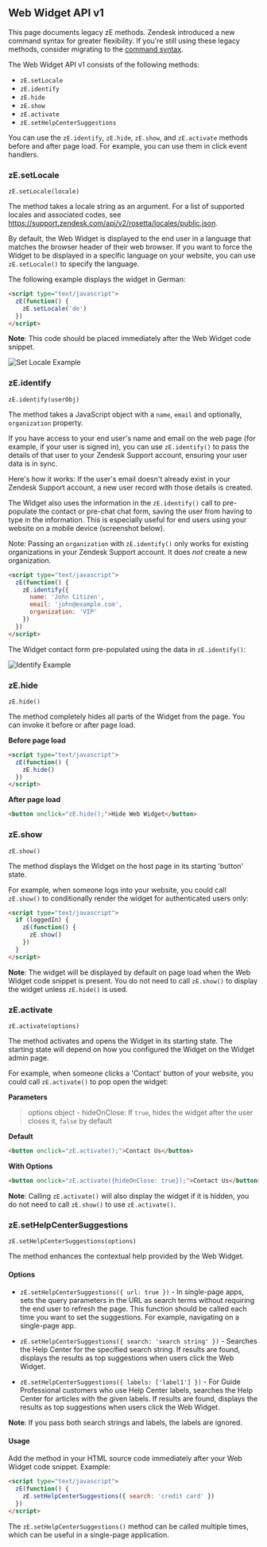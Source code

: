 ## Web Widget API v1

<span class="alert alert-block alert-warning">This page documents legacy zE methods. Zendesk introduced a new command syntax for greater flexibility. If you're still using these legacy methods, consider migrating to the <a href="https://developer.zendesk.com/embeddables/docs/widget/introduction">command syntax</a>.</span>

The Web Widget API v1 consists of the following methods:

- `zE.setLocale`
- `zE.identify`
- `zE.hide`
- `zE.show`
- `zE.activate`
- `zE.setHelpCenterSuggestions`

You can use the `zE.identify`, `zE.hide`, `zE.show`, and `zE.activate` methods before and after page load. For example, you can use them in click event handlers.

### zE.setLocale

`zE.setLocale(locale)`

The method takes a locale string as an argument. For a list of supported locales and associated codes, see <https://support.zendesk.com/api/v2/rosetta/locales/public.json>.

By default, the Web Widget is displayed to the end user in a language that matches the browser header of their web browser. If you want to force the Widget to be displayed in a specific language on your website, you can use `zE.setLocale()` to specify the language.

The following example displays the widget in German:

```html
<script type="text/javascript">
  zE(function() {
    zE.setLocale('de')
  })
</script>
```

**Note**: This code should be placed immediately after the Web Widget code snippet.

![Set Locale Example](https://zen-marketing-documentation.s3.amazonaws.com/docs/en/web-widget/zE.SetLocale.png)

### zE.identify

`zE.identify(userObj)`

The method takes a JavaScript object with a `name`, `email` and optionally, `organization` property.

If you have access to your end user's name and email on the web page (for example, if your user is signed in), you can use `zE.identify()` to pass the details of that user to your Zendesk Support account, ensuring your user data is in sync.

Here's how it works: If the user's email doesn't already exist in your Zendesk Support account, a new user record with those details is created.

The Widget also uses the information in the `zE.identify()` call to pre-populate the contact or pre-chat chat form, saving the user from having to type in the information. This is especially useful for end users using your website on a mobile device (screenshot below).

Note: Passing an `organization` with `zE.identify()` only works for existing organizations in your Zendesk Support account. It does _not_ create a new organization.

```html
<script type="text/javascript">
  zE(function() {
    zE.identify({
      name: 'John Citizen',
      email: 'john@example.com',
      organization: 'VIP'
    })
  })
</script>
```

The Widget contact form pre-populated using the data in `zE.identify()`:

![Identify Example](https://zen-marketing-documentation.s3.amazonaws.com/docs/en/web-widget/zE.Identify.png)

### zE.hide

`zE.hide()`

The method completely hides all parts of the Widget from the page. You can invoke it before or after page load.

**Before page load**

```html
<script type="text/javascript">
  zE(function() {
    zE.hide()
  })
</script>
```

**After page load**

```html
<button onclick="zE.hide();">Hide Web Widget</button>
```

### zE.show

`zE.show()`

The method displays the Widget on the host page in its starting 'button' state.

For example, when someone logs into your website, you could call `zE.show()` to conditionally render the widget for authenticated users only:

```html
<script type="text/javascript">
  if (loggedIn) {
    zE(function() {
      zE.show()
    })
  }
</script>
```

**Note**: The widget will be displayed by default on page load when the Web Widget code snippet is present. You do not need to call `zE.show()` to display the widget unless `zE.hide()` is used.

### zE.activate

`zE.activate(options)`

The method activates and opens the Widget in its starting state. The starting state will depend on how you configured the Widget on the Widget admin page.

For example, when someone clicks a 'Contact' button of your website, you could call `zE.activate()` to pop open the widget:

**Parameters**

> options object - hideOnClose: If `true`, hides the widget after the user closes it, `false` by default

**Default**

```html
<button onclick="zE.activate();">Contact Us</button>
```

**With Options**

```html
<button onclick="zE.activate({hideOnClose: true});">Contact Us</button>
```

**Note**: Calling `zE.activate()` will also display the widget if it is hidden, you do not need to call `zE.show()` to use `zE.activate()`.

### zE.setHelpCenterSuggestions

`zE.setHelpCenterSuggestions(options)`

The method enhances the contextual help provided by the Web Widget.

#### Options

- `zE.setHelpCenterSuggestions({ url: true })` - In single-page apps, sets the query parameters in the URL as search terms without requiring the end user to refresh the page. This function should be called each time you want to set the suggestions. For example, navigating on a single-page app.

- `zE.setHelpCenterSuggestions({ search: 'search string' })` - Searches the Help Center for the specified search string. If results are found, displays the results as top suggestions when users click the Web Widget.

- `zE.setHelpCenterSuggestions({ labels: ['label1'] })` - For Guide Professional customers who use Help Center labels, searches the Help Center for articles with the given labels. If results are found, displays the results as top suggestions when users click the Web Widget.

**Note**: If you pass both search strings and labels, the labels are ignored.

#### Usage

Add the method in your HTML source code immediately after your Web Widget code snippet. Example:

```html
<script type="text/javascript">
  zE(function() {
    zE.setHelpCenterSuggestions({ search: 'credit card' })
  })
</script>
```

The `zE.setHelpCenterSuggestions()` method can be called multiple times, which can be useful in a single-page application.
